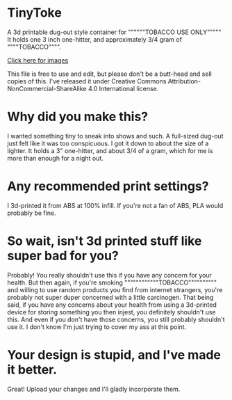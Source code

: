 # TinyToke
A 3d printable dug-out style container for """"""TOBACCO USE ONLY"""""
It holds one 3 inch one-hitter, and approximately 3/4 gram of """"TOBACCO"""".

[Click here for images](http://imgur.com/a/tnTG2)

This file is free to use and edit, but please don't be a butt-head and sell copies of this. I've released it under Creative Commons Attribution-NonCommercial-ShareAlike 4.0 International license.

# Why did you make this?

I wanted something tiny to sneak into shows and such. A full-sized dug-out just felt like it was too conspicuous. I got it down to about the size of a lighter. It holds a 3" one-hitter, and about 3/4 of a gram, which for me is more than enough for a night out.

# Any recommended print settings?

I 3d-printed it from ABS at 100% infill. If you're not a fan of ABS, PLA would probably be fine. 

# So wait, isn't 3d printed stuff like super bad for you?

Probably! You really shouldn't use this if you have any concern for your health. But then again, if you're smoking """"""""""""TOBACCO"""""""""" and willing to use random products you find from internet strangers, you're probably not super duper concerned with a little carcinogen. That being said, if you have any concerns about your health from using a 3d-printed device for storing something you then injest, you definitely shouldn't use this. And even if you don't have those concerns, you still probably shouldn't use it. I don't know I'm just trying to cover my ass at this point. 

# Your design is stupid, and I've made it better.

Great! Upload your changes and I'll gladly incorporate them.

